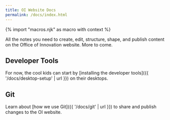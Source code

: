 ```yaml
---
title: OI Website Docs
permalink: /docs/index.html
---
```

{% import "macros.njk" as macro with context %}

All the notes you need to create, edit, structure, shape, and publish content on the Office of Innovation website. More to come.

## Developer Tools

For now, the cool kids can start by [installing the developer tools]({{ '/docs/desktop-setup' | url }}) on their desktops.

## Git

Learn about [how we use Git]({{ '/docs/git' | url }}) to share and publish changes to the OI website.

